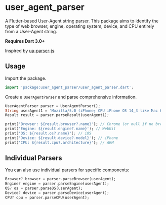 # user_agent_parser

A Flutter-based User-Agent string parser. This package aims to identify the type of web browser, engine, operating system, device, and CPU entirely from a User-Agent string.

**Requires Dart 3.0+**

Inspired by [ua-parser-js](https://www.npmjs.com/package/ua-parser-js)

## Usage
Import the package.
```dart
import 'package:user_agent_parser/user_agent_parser.dart';
```

Create a `UserAgentParser` and parse comprehensive information.
```dart
UserAgentParser parser = UserAgentParser();
String userAgent1 = 'Mozilla/5.0 (iPhone; CPU iPhone OS 14_3 like Mac OS X) AppleWebKit/605.1.15 (KHTML, like Gecko) CriOS/87.0.4280.77 Mobile/15E148 Safari/604.1';
Result result = parser.parseResult(userAgent1);

print('Browser: ${result.browser?.name}'); // Chrome (or null if no browser detected)
print('Engine: ${result.engine?.name}'); // WebKit
print('OS: ${result.os?.name}'); // iOS
print('Device: ${result.device?.model}'); // iPhone
print('CPU: ${result.cpu?.architecture}'); // ARM
```

## Individual Parsers

You can also use individual parsers for specific components:

```dart
Browser? browser = parser.parseBrowser(userAgent);
Engine? engine = parser.parseEngine(userAgent);
OS? os = parser.parseOS(userAgent);
Device? device = parser.parseDevice(userAgent);
CPU? cpu = parser.parseCPU(userAgent);
```
